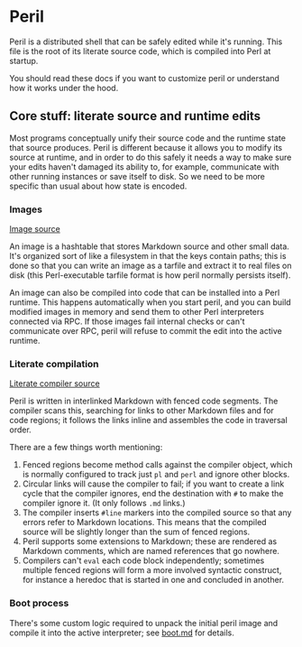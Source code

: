 # Peril
Peril is a distributed shell that can be safely edited while it's running. This
file is the root of its literate source code, which is compiled into Perl at
startup.

You should read these docs if you want to customize peril or understand how it
works under the hood.

## Core stuff: literate source and runtime edits
Most programs conceptually unify their source code and the runtime state that
source produces. Peril is different because it allows you to modify its source
at runtime, and in order to do this safely it needs a way to make sure your
edits haven't damaged its ability to, for example, communicate with other
running instances or save itself to disk. So we need to be more specific than
usual about how state is encoded.

### Images
[Image source](image.md#)

An image is a hashtable that stores Markdown source and other small data. It's
organized sort of like a filesystem in that the keys contain paths; this is
done so that you can write an image as a tarfile and extract it to real files
on disk (this Perl-executable tarfile format is how peril normally persists
itself).

An image can also be compiled into code that can be installed into a Perl
runtime. This happens automatically when you start peril, and you can build
modified images in memory and send them to other Perl interpreters connected
via RPC. If those images fail internal checks or can't communicate over RPC,
peril will refuse to commit the edit into the active runtime.

### Literate compilation
[Literate compiler source](literate.md#)

Peril is written in interlinked Markdown with fenced code segments. The
compiler scans this, searching for links to other Markdown files and for code
regions; it follows the links inline and assembles the code in traversal order.

There are a few things worth mentioning:

1. Fenced regions become method calls against the compiler object, which is
   normally configured to track just `pl` and `perl` and ignore other blocks.
2. Circular links will cause the compiler to fail; if you want to create a link
   cycle that the compiler ignores, end the destination with `#` to make the
   compiler ignore it. (It only follows `.md` links.)
3. The compiler inserts `#line` markers into the compiled source so that any
   errors refer to Markdown locations. This means that the compiled source will
   be slightly longer than the sum of fenced regions.
4. Peril supports some extensions to Markdown; these are rendered as Markdown
   comments, which are named references that go nowhere.
5. Compilers can't `eval` each code block independently; sometimes multiple
   fenced regions will form a more involved syntactic construct, for instance a
   heredoc that is started in one and concluded in another.

### Boot process
There's some custom logic required to unpack the initial peril image and
compile it into the active interpreter; see [boot.md](boot.md#) for details.
